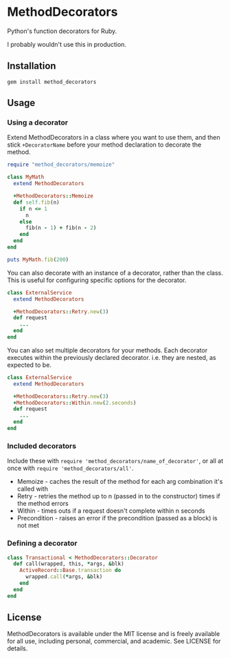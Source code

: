 # MethodDecorators

Python's function decorators for Ruby.

I probably wouldn't use this in production.

## Installation
`gem install method_decorators`

## Usage

### Using a decorator
Extend MethodDecorators in a class where you want to use them, and then stick `+DecoratorName` before your method declaration to decorate the method.

```ruby
require "method_decorators/memoize"

class MyMath
  extend MethodDecorators

  +MethodDecorators::Memoize
  def self.fib(n)
    if n <= 1
      n
    else
      fib(n - 1) + fib(n - 2)
    end
  end
end

puts MyMath.fib(200)
```

You can also decorate with an instance of a decorator, rather than the class. This is useful for configuring specific options for the decorator.

```ruby
class ExternalService
  extend MethodDecorators

  +MethodDecorators::Retry.new(3)
  def request
    ...
  end
end
```

You can also set multiple decorators for your methods. Each decorator executes within the previously declared decorator. i.e. they are nested, as expected to be.

```ruby
class ExternalService
  extend MethodDecorators

  +MethodDecorators::Retry.new(3)
  +MethodDecorators::Within.new(2.seconds)
  def request
    ...
  end
end
```

### Included decorators

Include these with `require 'method_decorators/name_of_decorator'`, or all at once with `require 'method_decorators/all'`.

- Memoize - caches the result of the method for each arg combination it's called with
- Retry - retries the method up to n (passed in to the constructor) times if the method errors
- Within - times outs if a request doesn't complete within n seconds
- Precondition - raises an error if the precondition (passed as a block) is not met

### Defining a decorator

```ruby
class Transactional < MethodDecorators::Decorator
  def call(wrapped, this, *args, &blk)
    ActiveRecord::Base.transaction do
      wrapped.call(*args, &blk)
    end
  end
end
```

## License
MethodDecorators is available under the MIT license and is freely available for all use, including personal, commercial, and academic. See LICENSE for details.
